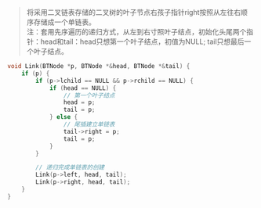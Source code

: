 > 将采用二叉链表存储的二叉树的叶子节点右孩子指针right按照从左往右顺序存储成一个单链表。  
> 注：套用先序遍历的递归方式，从左到右寸照叶子结点，初始化头尾两个指针：head和tail：head只想第一个叶子结点，初值为NULL; tail只想最后一个叶子结点。  

```cpp
void Link(BTNode *p, BTNode *&head, BTNode *&tail) {
    if (p) {
        if (p->lchild == NULL && p->rchild == NULL) {
            if (head == NULL) {
                // 第一个叶子结点
                head = p;
                tail = p;
            } else {
                // 尾插建立单链表
                tail->right = p;
                tail = p;
            }
        }

        // 递归完成单链表的创建
        Link(p->left, head, tail);
        Link(p->right, head, tail);
    }
}
```